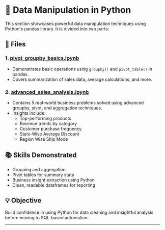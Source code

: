 # 🐍 Data Manipulation in Python

This section showcases powerful data manipulation techniques using Python's pandas library. It is divided into two parts:

## 📄 Files

### 1. [pivot_groupby_basics.ipynb](Pivot_Table_Practice.ipynb)
- Demonstrates basic operations using `groupby()` and `pivot_table()` in pandas.
- Covers summarization of sales data, average calculations, and more.

### 2. [advanced_sales_analysis.ipynb](Sales_Analyis.ipynb)
- Contains 5 real-world business problems solved using advanced groupby, pivot, and aggregation techniques.
- Insights include:
  - Top-performing products
  - Revenue trends by category
  - Customer purchase frequency
  - State-Wise Average Discount
  - Region Wise Ship Mode

## 📚 Skills Demonstrated
- Grouping and aggregation
- Pivot tables for summary stats
- Business insight extraction using Python
- Clean, readable dataframes for reporting

## 💡 Objective
Build confidence in using Python for data cleaning and insightful analysis before moving to SQL-based automation.

---

